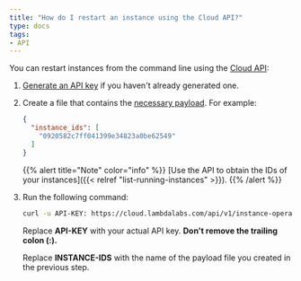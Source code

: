 ```yaml
---
title: "How do I restart an instance using the Cloud API?"
type: docs
tags:
- API
---
```


You can restart instances from the command line using the
[Cloud API](https://cloud.lambdalabs.com/api/v1/docs):

1. [Generate an API key](https://cloud.lambdalabs.com/api-keys) if you haven't
   already generated one.

2. Create a file that contains the
   [necessary payload](https://cloud.lambdalabs.com/api/v1/docs#operation/restartInstance).
   For example:

   ```json
   {
     "instance_ids": [
       "0920582c7ff041399e34823a0be62549"
     ]
   }
   ```

   {{% alert title="Note" color="info" %}}
   [Use the API to obtain the IDs of your instances]({{< relref "list-running-instances" >}}).
   {{% /alert %}}

3. Run the following command:

   ```bash
   curl -u API-KEY: https://cloud.lambdalabs.com/api/v1/instance-operations/restart -d @INSTANCE-IDS -H "Content-Type: application/json" | jq .
   ```

   Replace **API-KEY** with your actual API key. **Don't remove the trailing
   colon (:).**
   
   Replace **INSTANCE-IDS** with the name of the payload file you created in
   the previous step.
